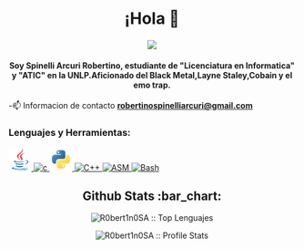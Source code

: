 <h1 align="center">¡Hola 👋</h1>
<p align="center">  
    <img align="center" src="https://imgs.search.brave.com/ZJXg9fBcRg1GYMZFIsSx4S8seWzbdQyTEZ9yGMFg75o/rs:fit:860:0:0:0/g:ce/aHR0cHM6Ly9tZWRp/YTAuZ2lwaHkuY29t/L21lZGlhL0xuRVND/dk5JbUlQUnUvc291/cmNlLmdpZg.gif"/>
</p>
<h4 align="center">Soy Spinelli Arcuri Robertino, estudiante de "Licenciatura en Informatica" y "ATIC" en la UNLP.Aficionado del Black Metal,Layne Staley,Cobain y el emo trap.</h4>

-📫 Informacion de contacto **robertinospinelliarcuri@gmail.com**

<h3 align="left">Lenguajes y Herramientas:</h3>
<p align="left"> 
    <a href="https://www.java.com" target="_blank" rel="noreferrer"> <img src="https://raw.githubusercontent.com/devicons/devicon/master/icons/java/java-original.svg" alt="java" width="40" height="40"/> </a> 
    <a href="https://www.w3schools.com/c" target="_blank" rel="noreferrer"> <img src="https://github.com/bablubambal/All_logo_and_pictures/blob/main/programming%20languages/c.svg" alt="c" width="40" height="40"/> </a> 
    <a href="https://www.python.org" target="_blank" rel="noreferrer"> <img src="https://raw.githubusercontent.com/devicons/devicon/master/icons/python/python-original.svg" alt="python" width="40" height="40"/> </a>     
     <a href="https://www.w3schools.com/cpp/cpp_intro.asp" target="_blank" rel="noreferrer"> <img src="https://github.com/isocpp/logos/blob/master/cpp_logo.svg" alt="C++" width="40" height="40"/> </a> 
    <a href="https://www.ibm.com/docs/es/aix/7.3?topic=aix-assembler-language-reference" target="_blank" rel="noreferrer"> <img src="https://github.com/simple-icons/simple-icons/blob/develop/icons/assemblyscript.svg" alt="ASM" width="40" height="40"/> </a> 
 <a href="https://www.gnu.org/software/bash/" target="_blank" rel="noreferrer"> <img src="https://github.com/bablubambal/All_logo_and_pictures/blob/main/programming%20languages/bash.svg" alt="Bash" width="40" height="40"/> </a> 
</p>

<h2 align="center">Github Stats :bar_chart:</h2>

<p align="center" height="100px" ><img src="https://github-readme-stats.vercel.app/api/top-langs/?username=R0bert1n0SA&langs_count=10&theme=dark&layout=compact" alt="R0bert1n0SA :: Top Lenguajes" /></p>

<p align="center" height="100px" ><img src="https://github-readme-stats.vercel.app/api?username=R0bert1n0SA&show_icons=true&theme=dark" alt="R0bert1n0SA :: Profile Stats" /></p>
 </div>
